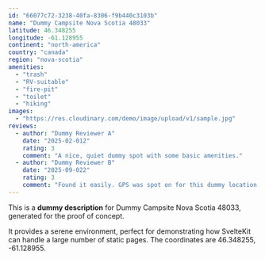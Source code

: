 ```yaml
---
id: "66077c72-3238-40fa-8306-f9b440c3103b"
name: "Dummy Campsite Nova Scotia 48033"
latitude: 46.348255
longitude: -61.128955
continent: "north-america"
country: "canada"
region: "nova-scotia"
amenities:
  - "trash"
  - "RV-suitable"
  - "fire-pit"
  - "toilet"
  - "hiking"
images:
  - "https://res.cloudinary.com/demo/image/upload/v1/sample.jpg"
reviews:
  - author: "Dummy Reviewer A"
    date: "2025-02-012"
    rating: 3
    comment: "A nice, quiet dummy spot with some basic amenities."
  - author: "Dummy Reviewer B"
    date: "2025-09-022"
    rating: 3
    comment: "Found it easily. GPS was spot on for this dummy location."
---
```


This is a **dummy description** for Dummy Campsite Nova Scotia 48033, generated for the proof of concept.

It provides a serene environment, perfect for demonstrating how SvelteKit can handle a large number of static pages. The coordinates are 46.348255, -61.128955.

